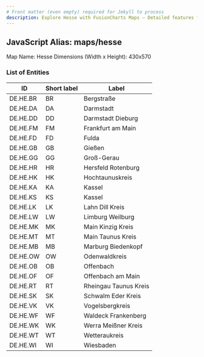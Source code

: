 ```yaml
---
# Front matter (even empty) required for Jekyll to process
description: Explore Hesse with FusionCharts Maps – Detailed features for seamless integration. Try now & enhance your data visualization today! 
---
```


## JavaScript Alias: maps/hesse

Map Name: Hesse
Dimensions (Width x Height): 430x570





### List of Entities

ID | Short label | Label
---|---|---|
DE.HE.BR|BR|Bergstraße
DE.HE.DA|DA|Darmstadt
DE.HE.DD|DD|Darmstadt Dieburg
DE.HE.FM|FM|Frankfurt am Main
DE.HE.FD|FD|Fulda
DE.HE.GB|GB|Gießen
DE.HE.GG|GG|Groß-Gerau
DE.HE.HR|HR|Hersfeld Rotenburg
DE.HE.HK|HK|Hochtaunuskreis
DE.HE.KA|KA|Kassel
DE.HE.KS|KS|Kassel
DE.HE.LK|LK|Lahn Dill Kreis
DE.HE.LW|LW|Limburg Weilburg
DE.HE.MK|MK|Main Kinzig Kreis
DE.HE.MT|MT|Main Taunus Kreis
DE.HE.MB|MB|Marburg Biedenkopf
DE.HE.OW|OW|Odenwaldkreis
DE.HE.OB|OB|Offenbach
DE.HE.OF|OF|Offenbach am Main
DE.HE.RT|RT|Rheingau Taunus Kreis
DE.HE.SK|SK|Schwalm Eder Kreis
DE.HE.VK|VK|Vogelsbergkreis
DE.HE.WF|WF|Waldeck Frankenberg
DE.HE.WK|WK|Werra Meißner Kreis
DE.HE.WT|WT|Wetteraukreis
DE.HE.WI|WI|Wiesbaden

